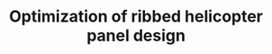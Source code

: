 ---
link: /designopt/projects/2016/desopt_2016_10.pdf
title: Optimization of ribbed helicopter panel design
authors: R. Campbell, J. Dwight, G. Hutchins, N. Kemme
year: 2016
categories: opt_studentproject
---